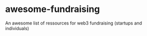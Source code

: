 # awesome-fundraising
An awesome list of ressources for web3 fundraising (startups and individuals)
